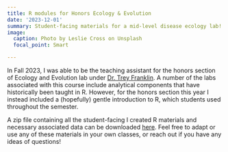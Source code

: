```yaml
---
title: R modules for Honors Ecology & Evolution
date: '2023-12-01'
summary: Student-facing materials for a mid-level disease ecology lab!
image: 
  caption: Photo by Leslie Cross on Unsplash
  focal_point: Smart

---
```


In Fall 2023, I was able to be the teaching assistant for the honors section of Ecology and Evolution lab under [Dr. Trey Franklin](https://sc.edu/study/colleges_schools/artsandsciences/biological_sciences/our_people/directory/franklin_william.php). A number of the labs associated with this course include analytical components that have historically been taught in R. However, for the honors section this year I instead included a (hopefully) gentle introduction to R, which students used throughout the semester. 

A zip file containing all the student-facing I created R materials and necessary associated data can be downloaded [here](/uploads/BIOL301L_Materials.zip). Feel free to adapt or use any of these materials in your own classes, or reach out if you have any ideas of questions! 